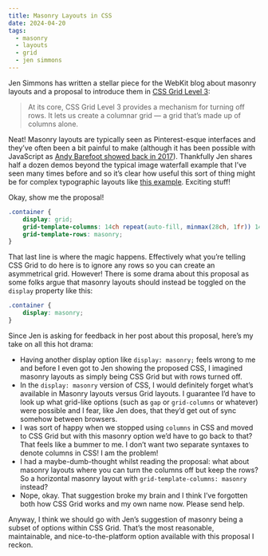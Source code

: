 ```yaml
---
title: Masonry Layouts in CSS
date: 2024-04-20
tags:
  - masonry
  - layouts
  - grid
  - jen simmons
---
```


Jen Simmons has written a stellar piece for the WebKit blog about masonry layouts and a proposal to introduce them in [CSS Grid Level 3](https://webkit.org/blog/15269/help-us-invent-masonry-layouts-for-css-grid-level-3/):

> At its core, CSS Grid Level 3 provides a mechanism for turning off rows. It lets us create a columnar grid — a grid that’s made up of columns alone.

Neat! Masonry layouts are typically seen as Pinterest-esque interfaces and they’ve often been a bit painful to make (although it has been possible with JavaScript as [Andy Barefoot showed back in 2017](https://medium.com/@andybarefoot/a-masonry-style-layout-using-css-grid-8c663d355ebb)). Thankfully Jen shares half a dozen demos beyond the typical image waterfall example that I’ve seen many times before and so it’s clear how useful this sort of thing might be for complex typographic layouts like [this example](https://webkit.org/wp-content/uploads/image12-textgrid3-dark.png). Exciting stuff!

Okay, show me the proposal!

```css
.container {
	display: grid;
	grid-template-columns: 14ch repeat(auto-fill, minmax(28ch, 1fr)) 14ch;
	grid-template-rows: masonry;
}
```

That last line is where the magic happens. Effectively what you’re telling CSS Grid to do here is to ignore any rows so you can create an asymmetrical grid. However! There is some drama about this proposal as some folks argue that masonry layouts should instead be toggled on the `display` property like this:

```css
.container {
	display: masonry;
}
```

Since Jen is asking for feedback in her post about this proposal, here’s my take on all this hot drama:

- Having another display option like `display: masonry;` feels wrong to me and before I even got to Jen showing the proposed CSS, I imagined masonry layouts as simply being CSS Grid but with rows turned off.
- In the `display: masonry` version of CSS, I would definitely forget what’s available in Masonry layouts versus Grid layouts. I guarantee I’d have to look up what grid-like options (such as `gap` or `grid-columns` or whatever) were possible and I fear, like Jen does, that they’d get out of sync somehow between browsers.
- I was sort of happy when we stopped using `columns` in CSS and moved to CSS Grid but with this masonry option we’d have to go back to that? That feels like a bummer to me. I don’t want two separate syntaxes to denote columns in CSS! I am the problem!
- I had a maybe-dumb-thought whilst reading the proposal: what about masonry layouts where you can turn the columns off but keep the rows? So a horizontal masonry layout with `grid-template-columns: masonry` instead?
- Nope, okay. That suggestion broke my brain and I think I’ve forgotten both how CSS Grid works and my own name now. Please send help.

Anyway, I think we should go with Jen’s suggestion of masonry being a subset of options within CSS Grid. That’s the most reasonable, maintainable, and nice-to-the-platform option available with this proposal I reckon.
